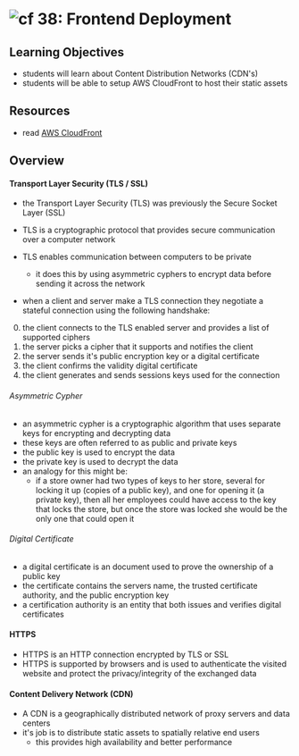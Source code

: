 ![cf](http://i.imgur.com/7v5ASc8.png) 38: Frontend Deployment
====

## Learning Objectives
* students will learn about Content Distribution Networks (CDN's)
* students will be able to setup AWS CloudFront to host their static assets

## Resources
* read [AWS CloudFront](https://aws.amazon.com/cloudfront/)

## Overview
#### Transport Layer Security (TLS / SSL)
* the Transport Layer Security (TLS) was previously the Secure Socket Layer (SSL)
* TLS is a cryptographic protocol that provides secure communication over a computer network
* TLS enables communication between computers to be private
  * it does this by using asymmetric cyphers to encrypt data before sending it across the network

* when a client and server make a TLS connection they negotiate a stateful connection using the following handshake:

0. the client connects to the TLS enabled server and provides a list of supported ciphers
0. the server picks a cipher that it supports and notifies the client
0. the server sends it's public encryption key or a digital certificate
0. the client confirms the validity digital certificate
0. the client generates and sends sessions keys used for the connection

###### Asymmetric Cypher
* an asymmetric cypher is a cryptographic algorithm that uses separate keys for encrypting and decrypting data
* these keys are often referred to as public and private keys
* the public key is used to encrypt the data
* the private key is used to decrypt the data
* an analogy for this might be:
  * if a store owner had two types of keys to her store, several for locking it up (copies of a public key), and one for opening it (a private key), then all her employees could have access to the key that locks the store, but once the store was locked she would be the only one that could open it

###### Digital Certificate
* a digital certificate is an document used to prove the ownership of a public key
* the certificate contains the servers name, the trusted certificate authority, and the public encryption key
* a certification authority is an entity that both issues and verifies digital certificates

#### HTTPS
* HTTPS is an HTTP connection encrypted by TLS or SSL
* HTTPS is supported by browsers and is used to authenticate the visited website and protect the privacy/integrity of the exchanged data

#### Content Delivery Network (CDN)
* A CDN is a geographically distributed network of proxy servers and data centers
* it's job is to distribute static assets to spatially relative end users
  * this provides high availability and better performance
